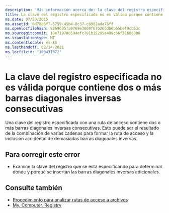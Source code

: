 ```yaml
---
description: 'Más información acerca de: la clave del registro especificada no es válida porque contiene dos o más barras diagonales inversas consecutivas'
title: La clave del registro especificada no es válida porque contiene dos o más barras diagonales inversas consecutivas
ms.date: 07/20/2015
ms.assetid: 0d78b6f7-5759-45b4-8c37-c6902ada76ff
ms.openlocfilehash: 9269695fa9769e3608f67b266db6b55bef9cb53c
ms.sourcegitcommit: 10e719780594efc781b15295e499c66f316068b8
ms.translationtype: MT
ms.contentlocale: es-ES
ms.lasthandoff: 02/14/2021
ms.locfileid: "100431072"
---
```

# <a name="specified-registry-key-is-not-valid-because-it-contains-two-or-more-consecutive-backslashes"></a>La clave del registro especificada no es válida porque contiene dos o más barras diagonales inversas consecutivas

Una clave del registro especificada con una ruta de acceso contiene dos o más barras diagonales inversas consecutivas. Esto puede ser el resultado de la combinación de varias cadenas para formar la ruta de acceso y la inclusión accidental de demasiadas barras diagonales inversas.  
  
## <a name="to-correct-this-error"></a>Para corregir este error  
  
- Examine la clave del registro que se está especificando para determinar dónde y porqué se insertan las barras diagonales inversas adicionales.  
  
## <a name="see-also"></a>Consulte también

- [Procedimiento para analizar rutas de acceso a archivos](../developing-apps/programming/drives-directories-files/how-to-parse-file-paths.md)
- [My. Computer. Registry](xref:Microsoft.VisualBasic.MyServices.RegistryProxy)
